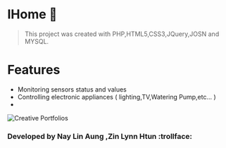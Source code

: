 # IHome :iphone:
> This project was created with PHP,HTML5,CSS3,JQuery,JOSN and MYSQL.
# Features
- Monitoring sensors status and values
- Controlling electronic appliances ( lighting,TV,Watering Pump,etc... )
-

![Creative Portfolios](static/cp-screenshot-2.png)


### Developed by Nay Lin Aung ,Zin Lynn Htun :trollface:

